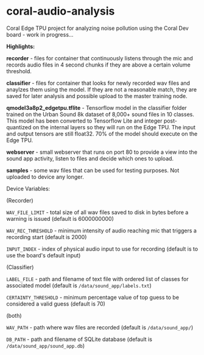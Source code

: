 # coral-audio-analysis
Coral Edge TPU project for analyzing noise pollution using the Coral Dev board - work in progress...

**Highlights:**

**recorder** - files for container that continuously listens through the mic and records audio files in 4 second chunks if they are above a certain volume threshold.

**classifier** - files for container that looks for newly recorded wav files and anaylzes them using the model. If they are not a reasonable match, they are saved for later analysis and possible upload to the master training node.

**qmodel3a8p2_edgetpu.tflite** - Tensorflow model in the classifier folder trained on the Urban Sound 8k dataset of 8,000+ sound files in 10 classes. This model has been converted to Tensorflow Lite and integer post-quantized on the internal layers so they will run on the Edge TPU. The input and output tensors are still float32. 70% of the model should execute on the Edge TPU.

**webserver** - small webserver that runs on port 80 to provide a view into the sound app activity, listen to files and decide which ones to upload. 

**samples** - some wav files that can be used for testing purposes. Not uploaded to device any longer.

Device Variables:

(Recorder)

`WAV_FILE_LIMIT` - total size of all wav files saved to disk in bytes before a warning is issued (default is 6000000000)

`WAV_REC_THRESHOLD` - minimum intensity of audio reaching mic that triggers a recording start (default is 2000)

`INPUT_INDEX` - index of physical audio input to use for recording (default is to use the board's default input)

(Classifier)

`LABEL_FILE` - path and filename of text file with ordered list of classes for associated model (default is `/data/sound_app/labels.txt`)

`CERTAINTY_THRESHOLD` - minimum percentage value of top guess to be considered a valid guess (default is 70)

(both)

`WAV_PATH` - path where wav files are recorded (default is `/data/sound_app/`)

`DB_PATH` - path and filename of SQLite database (default is `/data/sound_app/sound_app.db`)

